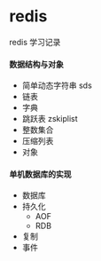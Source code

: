 # redis
redis 学习记录
#### 数据结构与对象
* 简单动态字符串 sds
* 链表
* 字典
* 跳跃表 zskiplist
* 整数集合
* 压缩列表
* 对象
#### 单机数据库的实现
* 数据库
* 持久化
    * AOF
    * RDB
* 复制
* 事件